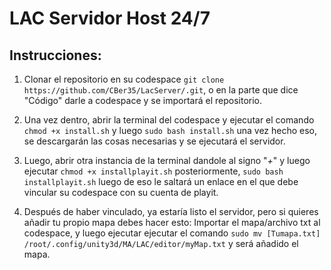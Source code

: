 # LAC Servidor Host 24/7
## Instrucciones:
  1. Clonar el repositorio en su codespace `git clone https://github.com/CBer35/LacServer/.git`, o en la parte que dice "Código" darle a codespace y se importará el repositorio.

  2. Una vez dentro, abrir la terminal del codespace y ejecutar el comando `chmod +x install.sh` y luego `sudo bash install.sh` una vez hecho eso, se descargarán las cosas necesarias y se ejecutará el servidor.

  3. Luego, abrir otra instancia de la terminal dandole al signo "*+*" y luego ejecutar `chmod +x installplayit.sh` posteriormente, `sudo bash installplayit.sh` luego de eso le saltará un enlace en el que debe vincular su codespace con su cuenta de playit.

  4. Después de haber vinculado, ya estaría listo el servidor, pero si quieres añadir tu propio mapa debes hacer esto:
       Importar el mapa/archivo txt al codespace, y luego ejecutar ejecutar el comando `sudo mv [Tumapa.txt] /root/.config/unity3d/MA/LAC/editor/myMap.txt` y será añadido el mapa.

